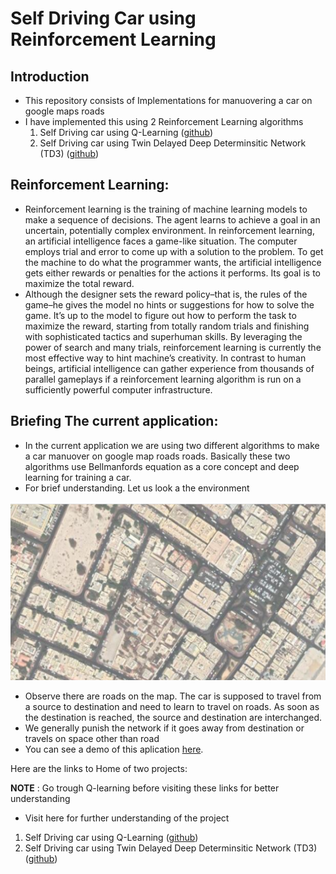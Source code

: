 # Self Driving Car using Reinforcement Learning

## Introduction

- This repository consists of Implementations for manuovering a car on google maps roads
- I have implemented this using 2 Reinforcement Learning algorithms
    1. Self Driving car using Q-Learning ([github]("Q-learning"))
    2. Self Driving car using Twin Delayed Deep Determinsitic Network (TD3) ([github]("TD3_algorithm"))

## Reinforcement Learning:
-  Reinforcement learning is the training of machine learning models to make a sequence of decisions. The agent learns to achieve a goal in an uncertain, potentially complex environment. In reinforcement learning, an artificial intelligence faces a game-like situation. The computer employs trial and error to come up with a solution to the problem. To get the machine to do what the programmer wants, the artificial intelligence gets either rewards or penalties for the actions it performs. Its goal is to maximize the total reward.
- Although the designer sets the reward policy–that is, the rules of the game–he gives the model no hints or suggestions for how to solve the game. It’s up to the model to figure out how to perform the task to maximize the reward, starting from totally random trials and finishing with sophisticated tactics and superhuman skills. By leveraging the power of search and many trials, reinforcement learning is currently the most effective way to hint machine’s creativity. In contrast to human beings, artificial intelligence can gather experience from thousands of parallel gameplays if a reinforcement learning algorithm is run on a sufficiently powerful computer infrastructure.

## Briefing The current application:
- In the current application we are using two different algorithms to make a car manuover on google map roads roads. Basically these two algorithms use Bellmanfords equation as a core concept and deep learning for training a car.
- For brief understanding. Let us look a the environment

![environ](images/citymap.png)
- Observe there are roads on the map. The car is supposed to travel from a source to destination and need to learn to travel on roads. As soon as the destination is reached, the source and destination are interchanged.
- We generally punish the network if it goes away from destination or travels on space other than road
- You can see a demo of this aplication [here](https://www.youtube.com/watch?v=Gj1HzlnH-vc).

Here are the links to Home of two projects:

__NOTE__ : Go trough Q-learning before visiting these links for better understanding

- Visit here for further understanding of the project

1. Self Driving car using Q-Learning ([github]("Q-learning"))
2. Self Driving car using Twin Delayed Deep Determinsitic Network (TD3) ([github]("TD3_algorithm"))